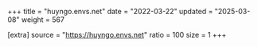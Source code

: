 +++
title = "huyngo.envs.net"
date = "2022-03-22"
updated = "2025-03-08"
weight = 567

[extra]
source = "https://huyngo.envs.net"
ratio = 100
size = 1
+++
